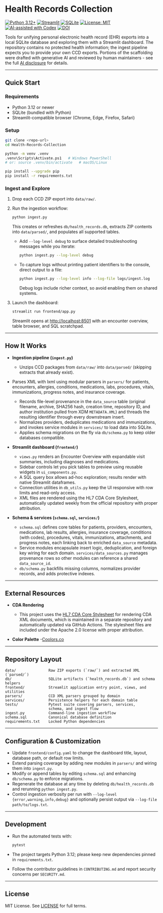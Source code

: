 # Health Records Collection

<!-- markdownlint-disable MD013 -->
[![Python 3.12+](https://img.shields.io/badge/python-3.12+-blue.svg)](https://www.python.org/)
[![Streamlit](https://img.shields.io/badge/Streamlit-dashboard-ff4b4b.svg?logo=streamlit)](https://streamlit.io)
[![SQLite](https://img.shields.io/badge/SQLite-database-07405e.svg?logo=sqlite)](https://www.sqlite.org)
[![License: MIT](https://img.shields.io/badge/License-MIT-green.svg)](LICENSE)
[![AI-assisted with Codex](https://img.shields.io/badge/AI--Assisted-OpenAI_Codex-blueviolet?logo=openai&logoColor=white)](AI_disclosure.md)
[![DOI](https://zenodo.org/badge/1065521249.svg)](https://doi.org/10.5281/zenodo.17388275)
<!-- markdownlint-enable MD013 -->

Tools for unifying personal electronic health record (EHR) exports into a local
SQLite database and exploring them with a Streamlit dashboard. The repository
contains no protected health information; the ingest pipeline expects you to
provide your own CCD exports. Portions of the scaffolding were drafted with
generative AI and reviewed by human maintainers - see the full
[AI disclosure](AI_disclosure.md) for details.

---

## Quick Start

### Requirements

- Python 3.12 or newer
- SQLite (bundled with Python)
- Streamlit-compatible browser (Chrome, Edge, Firefox, Safari)

### Setup

```bash
git clone <repo-url>
cd Health-Records-Collection

python -m venv .venv
.venv\Scripts\Activate.ps1   # Windows PowerShell
# or: source .venv/bin/activate   # macOS/Linux

pip install --upgrade pip
pip install -r requirements.txt
```

### Ingest and Explore

1. Drop each CCD ZIP export into `data/raw/`.
1. Run the ingestion workflow:

   ```bash
   python ingest.py
   ```
  
   This creates or refreshes `db/health_records.db`, extracts ZIP contents into
   `data/parsed/`, and populates all supported tables.

   - Add `--log-level debug` to surface detailed troubleshooting messages
   while you iterate:

     ```bash
     python ingest.py --log-level debug
     ```

   - To capture logs without printing patient identifiers to the console,
   direct output to a file:

     ```bash
     python ingest.py --log-level info --log-file logs/ingest.log
     ```

     Debug logs include richer context, so avoid enabling them on shared systems.
1. Launch the dashboard:

   ```bash
   streamlit run frontend/app.py
   ```
  
   Streamlit opens at [http://localhost:8501](http://localhost:8501) with an
   encounter overview, table browser, and SQL scratchpad.

---

## How It Works

- **Ingestion pipeline (`ingest.py`)**
  - Unzips CCD packages from `data/raw/` into `data/parsed/` (skipping extracts
    that already exist).
- Parses XML with lxml using modular parsers in `parsers/` for patients,
    encounters, allergies, conditions, medications, labs, procedures, vitals,
    immunizations, progress notes, and insurance coverage.
  - Records file-level provenance in the `data_source` table (original filename,
    archive, SHA256 hash, creation time, repository ID, and author institution
    pulled from XDM `METADATA.XML`) and threads the resulting identifier
    through every downstream insert.
  - Normalizes providers, deduplicates medications and immunizations, and
    invokes service modules in `services/` to load data into SQLite.
  - Applies schema migrations on the fly via `db/schema.py` to keep older
    databases compatible.

- **Streamlit dashboard (`frontend/`)**
  - `views.py` renders an Encounter Overview with expandable visit summaries,
    including diagnoses and medications.
  - Sidebar controls let you pick tables to preview using reusable widgets in
    `ui_components.py`.
  - A SQL query box allows ad-hoc exploration; results render with native
    Streamlit dataframes.
  - Connection utilities in `db_utils.py` keep the UI responsive with row
    limits and read-only access.
  - XML files are rendered using the HL7 CDA Core Stylesheet, automatically
    updated weekly from the official repository with proper attribution.

- **Schema & services (`schema.sql`, `services/`)**
  - `schema.sql` defines core tables for patients, providers, encounters,
    medications, lab results, allergies, insurance coverage, conditions (with codes), procedures,
    vitals, immunizations, attachments, and progress notes, each
    linking back to enriched `data_source` metadata.
  - Service modules encapsulate insert logic, deduplication, and foreign key
    wiring for each domain. `services/data_sources.py` manages provenance rows
    so other modules can reference a shared `data_source_id`.
  - `db/schema.py` backfills missing columns, normalizes provider records, and
    adds protective indexes.

---

## External Resources

- **CDA Rendering**
  - This project uses the [HL7 CDA Core Stylesheet](https://github.com/HL7/cda-core-xsl)
    for rendering CDA XML documents, which is maintained in a separate repository
    and automatically updated via GitHub Actions. The stylesheet files are included
    under the Apache 2.0 license with proper attribution.

- **Color Palette**
  -[Coolors.co](https://coolors.co/2b4162-385f71-f5f0f6-d7b377-8f754f)

---

## Repository Layout

```text
data/               Raw ZIP exports (`raw/`) and extracted XML (`parsed/`)
db/                 SQLite artifacts (`health_records.db`) and schema helpers
frontend/           Streamlit application entry point, views, and utilities
parsers/            CCD XML parsers grouped by domain
services/           Persistence helpers for each domain table
tests/              Pytest suite covering parsers, services,
                    schema, and ingest flow
ingest.py           Command-line ingestion workflow
schema.sql          Canonical database definition
requirements.txt    Locked Python dependencies
```

---

## Configuration & Customization

- Update `frontend/config.yaml` to change the dashboard title, layout, database
  path, or default row limits.
- Extend parsing coverage by adding new modules in `parsers/` and wiring them
  into `ingest.py`.
- Modify or append tables by editing `schema.sql` and enhancing `db/schema.py`
  to enforce migrations.
- Regenerate the database at any time by deleting `db/health_records.db` and
  rerunning `python ingest.py`.
- Control ingestion verbosity per run with `--log-level {error,warning,info,debug}`
  and optionally persist output via `--log-file path/to/logs.txt`.

---

## Development

- Run the automated tests with:

  ```bash
  pytest
  ```

- The project targets Python 3.12; please keep new dependencies pinned in
  `requirements.txt`.
- Follow the contributor guidelines in `CONTRIBUTING.md` and report security
  concerns per `SECURITY.md`.

---

## License

MIT License. See [LICENSE](LICENSE) for full terms.
